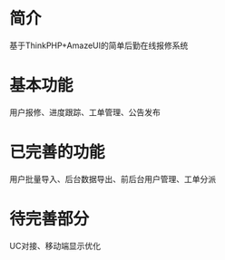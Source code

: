 # 简介
基于ThinkPHP+AmazeUI的简单后勤在线报修系统

# 基本功能
用户报修、进度跟踪、工单管理、公告发布

# 已完善的功能
用户批量导入、后台数据导出、前后台用户管理、工单分派

# 待完善部分
UC对接、移动端显示优化
